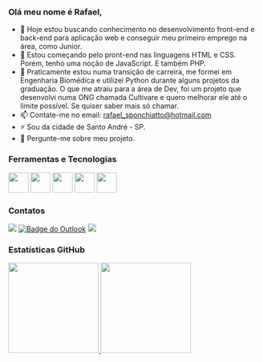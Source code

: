 ### Olá meu nome é Rafael,

- 🔭 Hoje estou buscando conhecimento no desenvolvimento front-end e back-end para aplicação web e conseguir meu primeiro emprego na área, como Junior.
- 🌱 Estou começando pelo pront-end nas linguagens HTML e CSS. Porém, tenho uma noção de JavaScript. E também PHP.
- 🤔 Praticamente estou numa transição de carreira, me formei em Engenharia Biomédica e utilizei Python durante alguns projetos da graduação. O que me atraiu para a área de Dev, foi um projeto que desenvolvi numa ONG chamada Cultivare e quero melhorar ele até o limite possível. Se quiser saber mais só chamar.
- 📫 Contate-me no email: rafael_sponchiatto@hotmail.com
- ⚡ Sou da cidade de Santo André - SP.
- 💬 Pergunte-me sobre meu projeto.

### Ferramentas e Tecnologias

<img src="https://cdn.jsdelivr.net/gh/devicons/devicon/icons/python/python-original.svg"  width="40" height="40"/> <!-- 
--> <img src="https://cdn.jsdelivr.net/gh/devicons/devicon/icons/html5/html5-original.svg" width="40" height="40"/> <!--
--> <img src="https://cdn.jsdelivr.net/gh/devicons/devicon/icons/php/php-original.svg" width="40" height="40"/> <!--
--> <img src="https://cdn.jsdelivr.net/gh/devicons/devicon/icons/javascript/javascript-original.svg" width="40" height="40"/> <!--
--> <img src="https://cdn.jsdelivr.net/gh/devicons/devicon/icons/wordpress/wordpress-plain.svg" width="40" height="40"/> 

### Contatos

<div>
<a href="https://www.instagram.com/rafael_sponchiatto/" target="_blank"><img src="https://img.shields.io/badge/-Instagram-%23E4405F?style=for-the-badge&logo=instagram&logoColor=white" target="_blank"></a>
<a href = "rafael_sponchiatto@hotmail.com"><img src="https://img.shields.io/badge/Outlook-0078D4?style=for-the-badge&logo=microsoft-outlook&logoColor=white" alt="Badge do Outlook" /></a>
<a href="https://www.linkedin.com/in/rafaelspon/" target="_blank"><img src="https://img.shields.io/badge/-LinkedIn-%230077B5?style=for-the-badge&logo=linkedin&logoColor=white" target="_blank"></a>
</div>

### Estatísticas GitHub

<div>
<a href="https://github.com/Sponchiatto">
<img height="180em" src="https://github-readme-stats.vercel.app/api/top-langs/?username=seu-usuário-aqui&layout=compact&langs_count=7&theme=dracula"/>
<img height="180em" src="https://github-readme-stats.vercel.app/api?username=seu-usuário-aqui&show_icons=true&theme=dracula&include_all_commits=true&count_private=true"/>
</div>
